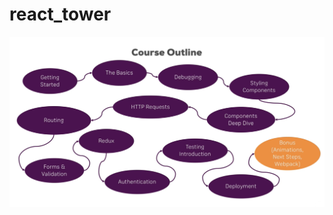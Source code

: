 # react_tower
<img src="https://github.com/mary-tkachenko/react_tower/blob/master/visuals/plan.png?raw=true">
